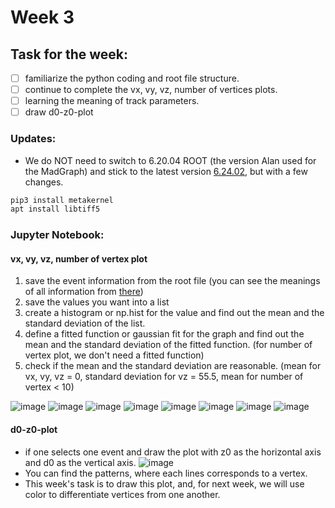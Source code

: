 # Week 3 

## Task for the week: 
 - [ ] familiarize the python coding and root file structure.
 - [ ] continue to complete the vx, vy, vz, number of vertices plots. 
 - [ ] learning the meaning of track parameters.
 - [ ] draw d0-z0-plot

### Updates:
 - We do NOT need to switch to 6.20.04 ROOT (the version Alan used for the MadGraph) and stick to the latest version [6.24.02](https://root.cern/releases/release-62402/), 
but with a few changes.
```bash
pip3 install metakernel
apt install libtiff5
``` 

### Jupyter Notebook:
#### vx, vy, vz, number of vertex plot
 1. save the event information from the root file (you can see the meanings of all information from [there](https://docs.google.com/spreadsheets/d/1DkIIGYZ030AijXypR7GjrTkggs8-rWuHoXqmRZy-teg/edit#gid=0))
 2. save the values you want into a list
 3. create a histogram or np.hist for the value and find out the mean and the standard deviation of the list.
 4. define a fitted function or gaussian fit for the graph and find out the mean and the standard deviation of the fitted function. (for number of vertex plot, we don't need a fitted function)
 5. check if the mean and the standard deviation are reasonable. (mean for vx, vy, vz = 0, standard deviation for vz = 55.5, mean for number of vertex < 10) 

![image](https://user-images.githubusercontent.com/72419337/127064404-9986a078-0c14-4743-ac6e-1e2cd7cc0929.png) ![image](https://user-images.githubusercontent.com/72419337/127064142-d7d56d80-2e57-4b0e-bda1-21bfad9d7d33.png)
![image](https://user-images.githubusercontent.com/72419337/127064586-c63d5800-f02e-4ec3-9bbf-58d6ae356efb.png) ![image](https://user-images.githubusercontent.com/72419337/127064925-8d0765fe-b8e9-46b6-9d7d-ea913c876758.png)
![image](https://user-images.githubusercontent.com/72419337/127063894-4a55eefe-38f3-4dc3-8850-d186dd965908.png) ![image](https://user-images.githubusercontent.com/72419337/127063464-1c85cfdf-d4d4-4694-84ce-45d21bb596db.png)
![image](https://user-images.githubusercontent.com/72419337/127063532-67d813fc-f18d-4c67-b0c9-c1d10c3082d2.png) ![image](https://user-images.githubusercontent.com/72419337/127063557-0968788e-3ee2-44af-887e-13647c0c2b05.png)

#### d0-z0-plot
 - if one selects one event and draw the plot with z0 as the horizontal axis and d0 as the vertical axis.
![image](https://user-images.githubusercontent.com/72419337/127067087-d669b02f-ee99-4293-ae3c-f32496ffde45.png)
 - You can find the patterns, where each lines corresponds to a vertex.
 - This week's task is to draw this plot, and, for next week, we will use color to differentiate vertices from one another. 
